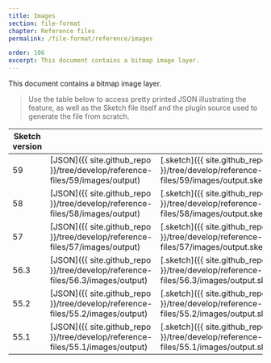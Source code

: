 ```yaml
---
title: Images
section: file-format
chapter: Reference files
permalink: /file-format/reference/images

order: 106
excerpt: This document contains a bitmap image layer.
---
```


This document contains a bitmap image layer.

> Use the table below to access pretty printed JSON illustrating the feature, as well as the Sketch file itself and the plugin source used to generate the file from scratch.

| Sketch version |  |  |  |
| --- | --- | --- | --- |
| 59 | [JSON]({{ site.github_repo }}/tree/develop/reference-files/59/images/output) | [.sketch]({{ site.github_repo }}/tree/develop/reference-files/59/images/output.sketch) | [Generator plugin]({{ site.github_repo }}/tree/develop/reference-files/plugin.sketchplugin/Contents/Sketch/images.js) |
| 58 | [JSON]({{ site.github_repo }}/tree/develop/reference-files/58/images/output) | [.sketch]({{ site.github_repo }}/tree/develop/reference-files/58/images/output.sketch) | [Generator plugin]({{ site.github_repo }}/tree/develop/reference-files/plugin.sketchplugin/Contents/Sketch/images.js) |
| 57 | [JSON]({{ site.github_repo }}/tree/develop/reference-files/57/images/output) | [.sketch]({{ site.github_repo }}/tree/develop/reference-files/57/images/output.sketch) | [Generator plugin]({{ site.github_repo }}/tree/develop/reference-files/plugin.sketchplugin/Contents/Sketch/images.js) |
| 56.3 | [JSON]({{ site.github_repo }}/tree/develop/reference-files/56.3/images/output) | [.sketch]({{ site.github_repo }}/tree/develop/reference-files/56.3/images/output.sketch) | [Generator plugin]({{ site.github_repo }}/tree/develop/reference-files/plugin.sketchplugin/Contents/Sketch/images.js) |
| 55.2 | [JSON]({{ site.github_repo }}/tree/develop/reference-files/55.2/images/output) | [.sketch]({{ site.github_repo }}/tree/develop/reference-files/55.2/images/output.sketch) | [Generator plugin]({{ site.github_repo }}/tree/develop/reference-files/plugin.sketchplugin/Contents/Sketch/images.js) |
| 55.1 | [JSON]({{ site.github_repo }}/tree/develop/reference-files/55.1/images/output) | [.sketch]({{ site.github_repo }}/tree/develop/reference-files/55.1/images/output.sketch) | [Generator plugin]({{ site.github_repo }}/tree/develop/reference-files/plugin.sketchplugin/Contents/Sketch/images.js) |
